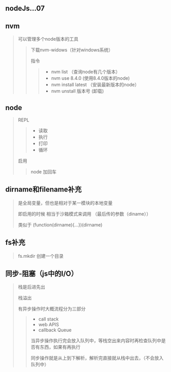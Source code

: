 ## nodeJs...07

## nvm

> 可以管理多个node版本的工具
>
> > 下载nvm-widows（针对windows系统）
> >
> > 指令
> >
> > > + nvm list （查询node有几个版本）
> > > + nvm use 8.4.0 (使用8.4.0版本的node)
> > > + nvm install latest （安装最新版本的node）
> > > + nvm unstall 版本号 (卸载)

## node

> REPL 
>
> > + 读取
> > + 执行
> > + 打印
> > + 循环
>
> 启用
>
> > node 加回车

## dirname和filename补充

> 是全局变量，但也是相对于某一模块的本地变量
>
> 即启用的时候 相当于沙箱模式来调用 （最后传的参数（diname））
>
> 类似于 (function(dirname){...})(dirname)

## fs补充

> fs.mkdir  创建一个目录

## 同步-阻塞（js中的I/O）

> 栈是后进先出  
>
> 栈溢出
>
> 有异步操作时大概流程分为三部分
>
> > + call stack
> > + web APIS
> > + callback Queue
> >
> > 当异步操作执行完会放入队列中，等栈空出来内容时再检查队列中是否有东西，如果有再执行
> >
> > 同步操作就是从上到下解析，解析完直接就从栈中出去，（不会放入队列中）



